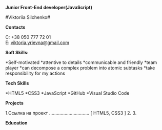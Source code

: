 
__Junior Front-End developer(JavaScript)__

#Viktoriia Silchenko#

__Contacts__

C: +38 050 777 72 01   
E: viktoria.yrievna@gmail.com

__Soft Skills:__

*Self-motivated 
*attentive to details 
*communicable and friendly 
*team player 
*can decompose a complex problem into atomic subtasks 
*take responsibility for my actions

__Tech Skills__

*HTML5 
*CSS3 
*JavaScript 
*GitHub 
*Visual Studio Code

__Projects__

1.Ссылка на проект ............................... [ HTML5, CSS3 ] 
2. 
3.

__Education__
